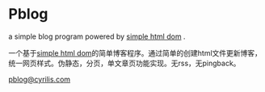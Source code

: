 # Pblog #

a simple blog program powered by [simple html dom](http://simplehtmldom.sourceforge.net/) .

一个基于[simple html dom](http://simplehtmldom.sourceforge.net/)的简单博客程序。通过简单的创建html文件更新博客，统一网页样式。伪静态，分页，单文章页功能实现。无rss，无pingback。 

pblog@cyrilis.com